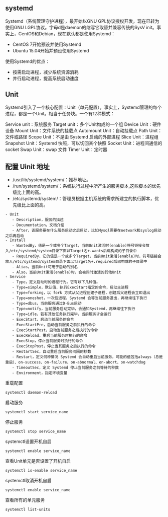 <!--
 * @Author: your name
 * @Date: 2022-05-20 17:20:51
 * @LastEditTime: 2022-05-20 17:31:18
 * @LastEditors: DESKTOP-0S33AUT
 * @Description: In User Settings Edit
 * @FilePath: \Learning-CS-Journey\Linux\linux-service.md
-->

## systemd
Systemd（系统管理守护进程），最开始以GNU GPL协议授权开发，现在已转为使用GNU LGPL协议。字母d是daemon的缩写它取替并兼容传统的SysV init。事实上，CentOS和Debian，现在默认都是使用Systemd：

- CentOS 7开始预设并使用Systemd
- Ubuntu 15.04开始并预设使用Systemd

使用Systemd的优点：

- 按需启动进程，减少系统资源消耗
- 并行启动进程，提高系统启动速度





## Unit
Systemd引入了一个核心配置：Unit（单元配置）。事实上，Systemd管理的每个进程，都是一个Unit。相当于任务块。一个有12种模式：

Service unit：系统服务
Target unit：多个Unit构成的一个组
Device Unit：硬件设备
Mount Unit：文件系统的挂载点
Automount Unit：自动挂载点
Path Unit：文件或路径
Scope Unit：不是由 Systemd 启动的外部进程
Slice Unit：进程组
Snapshot Unit：Systemd 快照，可以切回某个快照
Socket Unit：进程间通信的 socket
Swap Unit：swap 文件
Timer Unit：定时器

## 配置 Uinit 地址
- /usr/lib/systemd/system/：推荐地址。
- /run/systemd/system/：系统执行过程中所产生的服务脚本,这些脚本的优先级比上面的高。
- /etc/systemd/system/：管理员根据主机系统的需求所建立的执行脚本，优先级比上面的高。

```
- Unit
   - Description，服务的描述
   - Documentation，文档介绍
   - After，该服务要在什么服务启动之后启动，比如Mysql需要在network和syslog启动之后再启动
- Install
   - WantedBy，值是一个或多个Target，当前Unit激活时(enable)符号链接会放入/etc/systemd/system目录下面以Target名+.wants后缀构成的子目录中
   - RequiredBy，它的值是一个或多个Target，当前Unit激活(enable)时，符号链接会放入/etc/systemd/system目录下面以Target名+.required后缀构成的子目录中
   - Alias，当前Unit可用于启动的别名
   - Also，当前Unit激活(enable)时，会被同时激活的其他Unit
- Service
   - Type，定义启动时的进程行为。它有以下几种值。
   - Type=simple，默认值，执行ExecStart指定的命令，启动主进程
   - Type=forking，以 fork 方式从父进程创建子进程，创建后父进程会立即退出
   - Type=oneshot，一次性进程，Systemd 会等当前服务退出，再继续往下执行
   - Type=dbus，当前服务通过D-Bus启动
   - Type=notify，当前服务启动完毕，会通知Systemd，再继续往下执行
   - Type=idle，若有其他任务执行完毕，当前服务才会运行
   - ExecStart，启动当前服务的命令
   - ExecStartPre，启动当前服务之前执行的命令
   - ExecStartPost，启动当前服务之后执行的命令
   - ExecReload，重启当前服务时执行的命令
   - ExecStop，停止当前服务时执行的命令
   - ExecStopPost，停止当其服务之后执行的命令
   - RestartSec，自动重启当前服务间隔的秒数
   - Restart，定义何种情况 Systemd 会自动重启当前服务，可能的值包括always（总是重启）、on-success、on-failure、on-abnormal、on-abort、on-watchdog
   - TimeoutSec，定义 Systemd 停止当前服务之前等待的秒数
   - Environment，指定环境变量

```

重载配置
```
systemctl daemon-reload
```

启动服务
```
systemctl start service_name
```

停止服务
```
systemctl stop service_name
```

systemctl设置开机自启
```
systemctl enable service_name
```

查看Unit单元是否设置了开机自启
```
systemctl is-enable service_name
```

systemctl取消开机自启
```
systemctl enable service_name
```

查看所有的单元服务
```
systemctl list-units
```

